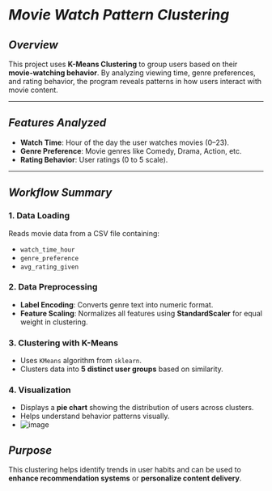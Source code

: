 
# **_Movie Watch Pattern Clustering_**

## **_Overview_**
This project uses **K-Means Clustering** to group users based on their **movie-watching behavior**. 
By analyzing viewing time, genre preferences, and rating behavior, the program reveals patterns in how users interact with movie content.

---

## **_Features Analyzed_**
- **Watch Time**: Hour of the day the user watches movies (0–23).
- **Genre Preference**: Movie genres like Comedy, Drama, Action, etc.
- **Rating Behavior**: User ratings (0 to 5 scale).

---

## **_Workflow Summary_**

### **1. Data Loading**
Reads movie data from a CSV file containing:
- `watch_time_hour`
- `genre_preference`
- `avg_rating_given`

### **2. Data Preprocessing**
- **Label Encoding**: Converts genre text into numeric format.
- **Feature Scaling**: Normalizes all features using **StandardScaler** for equal weight in clustering.

### **3. Clustering with K-Means**
- Uses `KMeans` algorithm from `sklearn`.
- Clusters data into **5 distinct user groups** based on similarity.

### **4. Visualization**
- Displays a **pie chart** showing the distribution of users across clusters.
- Helps understand behavior patterns visually.
- ![image](https://github.com/user-attachments/assets/3bdd29c6-101c-4c25-a7c6-e6b3092caddb)



## **_Purpose_**
This clustering helps identify trends in user habits and can be used to **enhance recommendation systems** or **personalize content delivery**.
